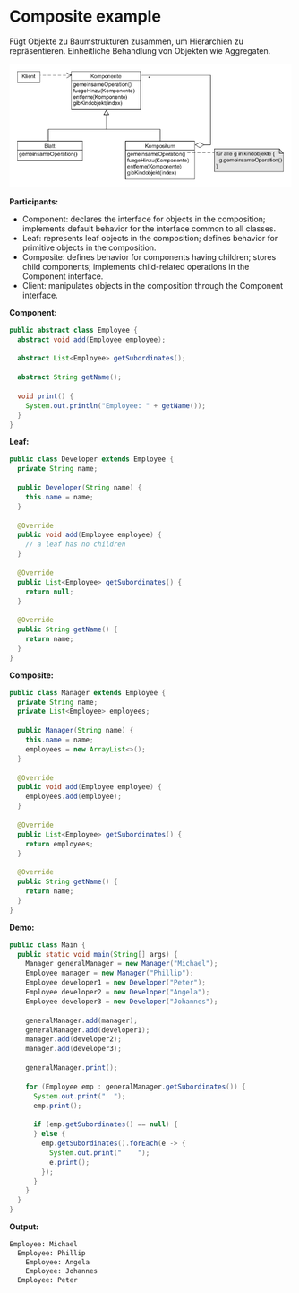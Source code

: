 # Composite example

Fügt Objekte zu Baumstrukturen zusammen, um Hierarchien zu repräsentieren. Einheitliche Behandlung von Objekten wie Aggregaten.

![composite](../class-diagrams/composite.png)

**Participants:**

* Component: declares the interface for objects in the composition; implements default behavior for the interface common to all classes.
* Leaf: represents leaf objects in the composition; defines behavior for primitive objects in the composition.
* Composite: defines behavior for components having children; stores child components; implements child-related operations in the Component interface.
* Client: manipulates objects in the composition through the Component interface.

**Component:**

  ```java
  public abstract class Employee {
    abstract void add(Employee employee);

    abstract List<Employee> getSubordinates();

    abstract String getName();

    void print() {
      System.out.println("Employee: " + getName());
    }
  }
  ```
  
**Leaf:**

  ```java
  public class Developer extends Employee {
    private String name;

    public Developer(String name) {
      this.name = name;
    }

    @Override
    public void add(Employee employee) {
      // a leaf has no children
    }

    @Override
    public List<Employee> getSubordinates() {
      return null;
    }

    @Override
    public String getName() {
      return name;
    }
  }
  ```
  
**Composite:**

  ```java
  public class Manager extends Employee {
    private String name;
    private List<Employee> employees;

    public Manager(String name) {
      this.name = name;
      employees = new ArrayList<>();
    }

    @Override
    public void add(Employee employee) {
      employees.add(employee);
    }

    @Override
    public List<Employee> getSubordinates() {
      return employees;
    }

    @Override
    public String getName() {
      return name;
    }
  }
  ```
  
**Demo:**

  ```java
  public class Main {
    public static void main(String[] args) {
      Manager generalManager = new Manager("Michael");
      Employee manager = new Manager("Phillip");
      Employee developer1 = new Developer("Peter");
      Employee developer2 = new Developer("Angela");
      Employee developer3 = new Developer("Johannes");

      generalManager.add(manager);
      generalManager.add(developer1);
      manager.add(developer2);
      manager.add(developer3);

      generalManager.print();

      for (Employee emp : generalManager.getSubordinates()) {
        System.out.print("  ");
        emp.print();

        if (emp.getSubordinates() == null) {
        } else {
          emp.getSubordinates().forEach(e -> {
            System.out.print("    ");
            e.print();
          });
        }
      }
    }
  }
  ```
  
**Output:**

  ```
  Employee: Michael
    Employee: Phillip
      Employee: Angela
      Employee: Johannes
    Employee: Peter
  ```
